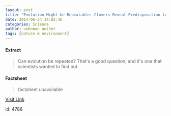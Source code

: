 ```yaml
---
layout: post
title: "Evolution Might be Repeatable: Clovers Reveal Predisposition to Traits"
date: 2014-06-24 14:02:46
categories: Science
author: unknown author
tags: [nature & environment]
---
```



#### Extract
>Can evolution be repeated? That's a good question, and it's one that scientists wanted to find out.

#### Factsheet
>factsheet unavailable

[Visit Link](http://www.scienceworldreport.com/articles/15629/20140624/evolution-repeatable-clovers-reveal-predisposition-traits.htm)

id:    4786
